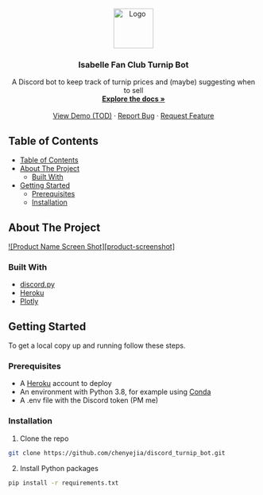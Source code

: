 <br />
<p align="center">
  <a href="https://github.com/chenyejia/discord_turnip_bot">
    <img src="https://upload.wikimedia.org/wikipedia/commons/d/d3/Turnip_2622027.jpg" alt="Logo" width="80" height="80">
  </a>

  <h3 align="center">Isabelle Fan Club Turnip Bot</h3>

  <p align="center">
    A Discord bot to keep track of turnip prices and (maybe) suggesting when to sell
    <br />
    <a href="https://github.com/chenyejia/discord_turnip_bot"><strong>Explore the docs »</strong></a>
    <br />
    <br />
    <a href="https://github.com/chenyejia/discord_turnip_bot">View Demo (TOD)</a>
    ·
    <a href="https://github.com/chenyejia/discord_turnip_bot/issues">Report Bug</a>
    ·
    <a href="https://github.com/chenyejia/discord_turnip_bot/issues">Request Feature</a>
  </p>
</p>

<!-- TABLE OF CONTENTS -->

## Table of Contents

- [Table of Contents](#table-of-contents)
- [About The Project](#about-the-project)
  - [Built With](#built-with)
- [Getting Started](#getting-started)
  - [Prerequisites](#prerequisites)
  - [Installation](#installation)

## About The Project

[![Product Name Screen Shot][product-screenshot]](https://example.com)

### Built With

- [discord.py](https://github.com/Rapptz/discord.py)
- [Heroku](https://www.heroku.com/)
- [Plotly](https://plotly.com/python/)

## Getting Started

To get a local copy up and running follow these steps.

### Prerequisites

- A [Heroku](https://www.heroku.com/) account to deploy
- An environment with Python 3.8, for example using [Conda](https://conda.io/en/latest/)
- A .env file with the Discord token (PM me)

### Installation

1. Clone the repo

```sh
git clone https://github.com/chenyejia/discord_turnip_bot.git
```

2. Install Python packages

```sh
pip install -r requirements.txt
```
